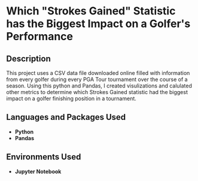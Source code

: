 <h1>Which "Strokes Gained" Statistic has the Biggest Impact on a Golfer's Performance</h1>

<h2>Description</h2>
This project uses a CSV data file downloaded online filled with information from every golfer during every PGA Tour tournament over the course of a season. Using this python and Pandas, I created visulizations and calulated other metrics to determine which Strokes Gained statistic had the biggest impact on a golfer finishing position in a tournament. 
<br />


<h2>Languages and Packages Used</h2>

- <b>Python</b> 
- <b>Pandas</b>

<h2>Environments Used </h2>

- <b>Jupyter Notebook</b> 

<!--
 ```diff
- text in red
+ text in green
! text in orange
# text in gray
@@ text in purple (and bold)@@
```
--!>
